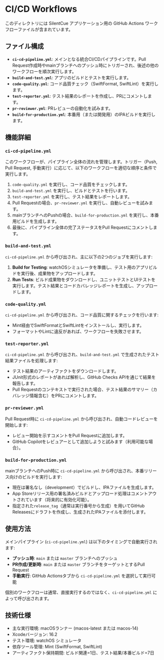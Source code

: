 # CI/CD Workflows

このディレクトリには SilentCue アプリケーション用の GitHub Actions ワークフローファイルが含まれています。

## ファイル構成

- **`ci-cd-pipeline.yml`**: メインとなる統合CI/CDパイプラインです。Pull Request作成時やmainブランチへのプッシュ時にトリガーされ、後述の他のワークフローを順次実行します。
- **`build-and-test.yml`**: アプリのビルドとテストを実行します。
- **`code-quality.yml`**: コード品質チェック（SwiftFormat, SwiftLint）を実行します。
- **`test-reporter.yml`**: テスト結果のレポートを作成し、PRにコメントします。
- **`pr-reviewer.yml`**: PRレビューの自動化を試みます。
- **`build-for-production.yml`**: 本番用（または開発用）のIPAビルドを実行します。

## 機能詳細

### `ci-cd-pipeline.yml`

このワークフローが、パイプライン全体の流れを管理します。トリガー（Push, Pull Request, 手動実行）に応じて、以下のワークフローを適切な順序と条件で実行します。

1.  `code-quality.yml` を実行し、コード品質をチェックします。
2.  `build-and-test.yml` を実行し、ビルドとテストを行います。
3.  `test-reporter.yml` を実行し、テスト結果をレポートします。
4.  Pull Requestの場合、`pr-reviewer.yml` を実行し、自動レビューを試みます。
5.  mainブランチへのPushの場合、`build-for-production.yml` を実行し、本番用ビルドを生成します。
6.  最後に、パイプライン全体の完了ステータスをPull Requestにコメントします。

### `build-and-test.yml`

`ci-cd-pipeline.yml` から呼び出され、主に以下の2つのジョブを実行します:

1. **Build for Testing**: watchOSシミュレータを準備し、テスト用のアプリビルドを実行後、成果物をアップロードします。
2. **Run Tests**: ビルド成果物をダウンロードし、ユニットテストとUIテストを実行します。テスト結果とコードカバレッジレポートを生成し、アップロードします。

### `code-quality.yml`

`ci-cd-pipeline.yml` から呼び出され、コード品質に関するチェックを行います:

- Mint経由でSwiftFormatとSwiftLintをインストールし、実行します。
- フォーマットやLintに違反があれば、ワークフローを失敗させます。

### `test-reporter.yml`

`ci-cd-pipeline.yml` から呼び出され、`build-and-test.yml` で生成されたテスト結果ファイルを処理します:

- テスト結果のアーティファクトをダウンロードします。
- JUnit形式のレポートがあれば解析し、GitHub Checks APIを通じて結果を報告します。
- Pull Requestのコンテキストで実行された場合、テスト結果のサマリー（カバレッジ情報含む）をPRにコメントします。

### `pr-reviewer.yml`

Pull Request時に `ci-cd-pipeline.yml` から呼び出され、自動コードレビューを開始します:

- レビュー開始を示すコメントをPull Requestに追加します。
- GitHub Copilotをレビュアーとして追加しようと試みます（利用可能な場合）。

### `build-for-production.yml`

mainブランチへのPush時に `ci-cd-pipeline.yml` から呼び出され、本番リリース向けのビルドを実行します:

- 現在は署名なし（development）でビルドし、IPAファイルを生成します。
- App Storeリリース用の署名済みビルドとアップロード処理はコメントアウトされています（将来的に有効化可能）。
- 指定された`release_tag`（通常は実行番号から生成）を用いてGitHub Releasesにドラフトを作成し、生成されたIPAファイルを添付します。

## 使用方法

メインパイプライン (`ci-cd-pipeline.yml`) は以下のタイミングで自動実行されます:

- **プッシュ時**: `main` または `master` ブランチへのプッシュ
- **PR作成/更新時**: `main` または `master` ブランチをターゲットとするPull Request
- **手動実行**: GitHub Actionsタブから `ci-cd-pipeline.yml` を選択して実行可能

個別のワークフローは通常、直接実行するのではなく、`ci-cd-pipeline.yml` によって呼び出されます。

## 技術仕様

- 主な実行環境: macOSランナー (macos-latest または macos-14)
- Xcodeバージョン: 16.2
- テスト環境: watchOS シミュレータ
- 依存ツール管理: Mint (SwiftFormat, SwiftLint)
- アーティファクト保持期間: ビルド関連=1日、テスト結果/本番ビルド=7日
